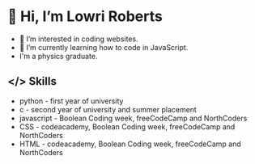 # 👋 Hi, I’m Lowri Roberts
- 👀 I’m interested in coding websites.
- 🌱 I’m currently learning how to code in JavaScript. 
- I'm a physics graduate.


## </> Skills
- python - first year of university
- c - second year of university and summer placement
- javascript - Boolean Coding week, freeCodeCamp and NorthCoders
- CSS - codeacademy, Boolean Coding week, freeCodeCamp and NorthCoders
- HTML - codeacademy, Boolean Coding week, freeCodeCamp and NorthCoders

<!---
lowriwyllt/lowriwyllt is a ✨ special ✨ repository because its `README.md` (this file) appears on your GitHub profile.
You can click the Preview link to take a look at your changes.
--->

